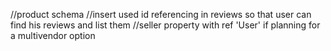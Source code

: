 //product schema 
//insert used id referencing in reviews so that user can find his reviews and list them
//seller property with ref 'User' if planning for a multivendor option